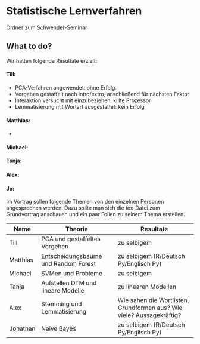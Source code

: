 # Statistische Lernverfahren
Ordner zum Schwender-Seminar

## What to do?
Wir hatten folgende Resultate erzielt:

#### Till:
- PCA-Verfahren angewendet: ohne Erfolg.
- Vorgehen gestaffelt nach intro/extro, anschließend für nächsten Faktor
- Interaktion versucht mit einzubeziehen, killte Prozessor
- Lemmatisierung mit Wortart ausgestattet: kein Erfolg

#### Matthias:
- 

#### Michael:

#### Tanja:

#### Alex:

#### Jo:

Im Vortrag sollen folgende Themen von den einzelnen Personen angesprochen werden. Dazu sollte man sich die tex-Datei 
zum Grundvortrag anschauen und ein paar Folien zu seinem Thema erstellen.

<center>
  
| Name     | Theorie                                | Resultate                                                             |
|----------|----------------------------------------|-----------------------------------------------------------------------|
| Till     |  PCA und gestaffeltes Vorgehen         | zu selbigem                                                           |
| Matthias |  Entscheidungsbäume und Random Forest  | zu selbigem  (R/Deutsch Py/Englisch Py)                               |
| Michael  |  SVMen und Probleme                    | zu selbigem                                                           |
| Tanja    |  Aufstellen DTM und lineare Modelle    | zu linearen Modellen                                                  |
| Alex     |  Stemming und Lemmatisierung           | Wie sahen die Wortlisten, Grundformen aus? Wie viele? Aussagekräftig? |      
| Jonathan |  Naive Bayes                           | zu selbigem  (R/Deutsch Py/Englisch Py)                               |

</center>
